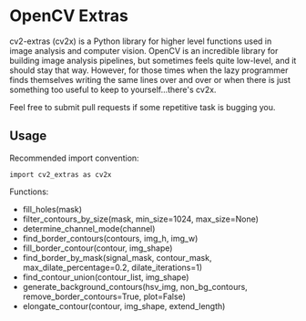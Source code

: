 # OpenCV Extras
cv2-extras (cv2x) is a Python library for higher level functions used in image 
analysis and computer vision. OpenCV is an incredible library for building 
image analysis pipelines, but sometimes feels quite low-level, and it should 
stay that way. However, for those times when the lazy programmer finds 
themselves writing the same lines over and over or when there is just something
too useful to keep to yourself...there's cv2x.

Feel free to submit pull requests if some repetitive task is bugging you.

## Usage

Recommended import convention:

`import cv2_extras as cv2x`

Functions:

* fill_holes(mask)
* filter_contours_by_size(mask, min_size=1024, max_size=None)
* determine_channel_mode(channel)
* find_border_contours(contours, img_h, img_w)
* fill_border_contour(contour, img_shape)
* find_border_by_mask(signal_mask,
        contour_mask,
        max_dilate_percentage=0.2,
        dilate_iterations=1)
* find_contour_union(contour_list, img_shape)
* generate_background_contours(hsv_img,
        non_bg_contours,
        remove_border_contours=True,
        plot=False)
* elongate_contour(contour, img_shape, extend_length)